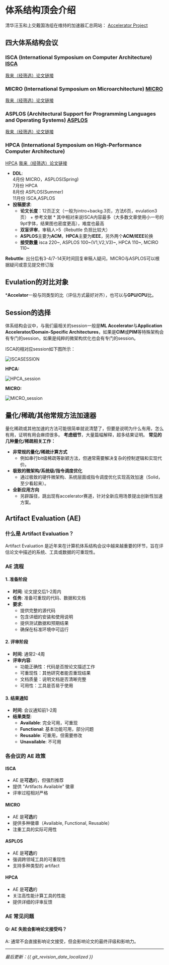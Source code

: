 # 体系结构顶会介绍

清华汪玉和上交戴国浩组在维持的加速器汇总网站：
[Accelerator Project](https://dai.sjtu.edu.cn/project.html)

## 四大体系结构会议

### ISCA (International Symposium on Computer Architecture) [ISCA](https://iscaconf.org/)
[我来（经筛选）论文链接](https://www.wolai.com/7UtmF8ZAxGPNY2NkxkTn7b)

### MICRO (International Symposium on Microarchitecture) [MICRO](https://www.microarch.org/)
[我来（经筛选）论文链接](https://www.wolai.com/swLPvU6QHCgUuGNtv8Ze1x)

### ASPLOS (Architectural Support for Programming Languages and Operating Systems) [ASPLOS](https://asplos-conference.org/) 
[我来（经筛选）论文链接](https://www.wolai.com/ciBGAxbzRyyaziztZACmhe)

### HPCA (International Symposium on High-Performance Computer Architecture)
[HPCA](https://hpca-conf.org/)
[我来（经筛选）论文链接](https://www.wolai.com/21fPF1ZfLnXJj7qi9fAERG)

- **DDL**:  
  4月份 MICRO，ASPLOS(Spring)  
  7月份 HPCA  
  8月份 ASPLOS(Summer)  
  11月份 ISCA,ASPLOS
- **投稿要求**: 
  - **论文长度**：12页正文（一般为intro+backg.3页，方法6页，evulation3页） + 参考文献
  \* 其中相对来说ISCA内容最多（大多数文章使用小一号的9pt字体，结果图也密度更高），难度也最高
  - **双盲评审**，审稿人>5（Rebuttle 负担比较大）
  - **ASPLOS**主要为**ACM**，**HPCA**主要为**IEEE**，另外两个**ACM/IEEE**轮换
  - **接受数量** isca 220~, ASPLOS 100~(V1,V2,V3)~, HPCA 110~, MCIRO 110~
  
**Rebuttle**: 出分后有3-4/7-14天时间回复审稿人疑问，MICRO与ASPLOS可以根据疑问或意见提交修订版

## Evulation的对比对象
\***Accelator**一般与同类型的比（评估方式最好对齐），也可以与**GPU/CPU**比。

## Session的选择
体系结构会议中，与我们最相关的session一般是**ML Accelerator**与**Application Accelerator/Domain-Specific Architectures**，如果是**CIM**或**PIM**等特殊架构会有专门的session，如果是纯粹的微架构优化也会有专门的session。

ISCA的相对应session如下图所示：

![ISCASESSION](./images/ISCA_sessions.png)

**HPCA:**

![HPCA_session](./images/HPCA_sessions.png)

**MICRO:**

![MICRO_session](./images/MICRO_sessions.png)


## 量化/稀疏/其他常规方法加速器
量化稀疏或其他加速的方法可能很简单就说清楚了，但要是说明为什么有用，怎么有用，证明有用会麻烦很多。
**考虑细节**，大量篇幅解释，超多结果证明。
**常见的几种量化/稀疏相关工作：**
- **非常规的量化/稀疏计算方式**  
  - 例如串行bit级稀疏等新颖方法，但通常需要解决复杂的控制逻辑和实现代价。
- **极致的微架构/系统级/指令调度优化**  
  - 通过极致的硬件微架构、系统层面或指令调度优化实现高效加速（Solid，至少看起来）。
- **全新应用方向**  
  - 另辟蹊径，跳出现有accelerator赛道，针对全新应用场景提出创新性加速方案。



## Artifact Evaluation (AE)
### 什么是 Artifact Evaluation？
Artifact Evaluation 是近年来在计算机体系结构会议中越来越重要的环节，旨在评估论文中描述的系统、工具或数据的可重现性。

### AE 流程

#### 1. 准备阶段
- **时间**: 论文提交后1-2周内
- **任务**: 准备可重现的代码、数据和文档
- **要求**: 
  - 提供完整的源代码
  - 包含详细的安装和使用说明
  - 提供测试数据和预期结果
  - 确保在标准环境中可运行

#### 2. 评审阶段
- **时间**: 通常2-4周
- **评审内容**:
  - 功能正确性：代码是否按论文描述工作
  - 可重现性：其他研究者能否重现结果
  - 文档质量：说明文档是否清晰完整
  - 可用性：工具是否易于使用

#### 3. 结果通知
- **时间**: 会议通知前1-2周
- **结果类型**:
  - **Available**: 完全可用，可重现
  - **Functional**: 基本功能可用，部分问题
  - **Reusable**: 可重用，但需要修改
  - **Unavailable**: 不可用

### 各会议的 AE 政策

#### ISCA
- AE 是**可选**的，但强烈推荐
- 提供 "Artifacts Available" 徽章
- 评审过程相对严格

#### MICRO
- AE 是**可选**的
- 提供多种徽章（Available, Functional, Reusable）
- 注重工具的实际可用性

#### ASPLOS
- AE 是**可选**的
- 强调跨领域工具的可重现性
- 支持多种类型的 artifact

#### HPCA
- AE 是**可选**的
- 关注高性能计算工具的性能
- 提供详细的评审反馈

### AE 常见问题

#### Q: AE 失败会影响论文接受吗？
A: 通常不会直接影响论文接受，但会影响论文的最终评级和影响力。





---

*最后更新：{{ git_revision_date_localized }}*





